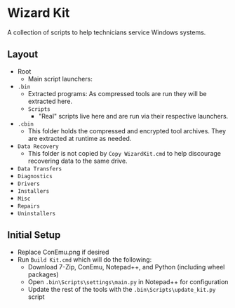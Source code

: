 # Wizard Kit #

A collection of scripts to help technicians service Windows systems.

## Layout ##

* Root
  * Main script launchers:
* `.bin`
  * Extracted programs: As compressed tools are run they will be extracted here.
  * `Scripts`
    * "Real" scripts live here and are run via their respective launchers.
* `.cbin`
  * This folder holds the compressed and encrypted tool archives. They are extracted at runtime as needed.
* `Data Recovery`
  * This folder is not copied by `Copy WizardKit.cmd` to help discourage recovering data to the same drive.
* `Data Transfers`
* `Diagnostics`
* `Drivers`
* `Installers`
* `Misc`
* `Repairs`
* `Uninstallers`

## Initial Setup ##

* Replace ConEmu.png if desired
* Run `Build Kit.cmd` which will do the following:
  * Download 7-Zip, ConEmu, Notepad++, and Python (including wheel packages)
  * Open `.bin\Scripts\settings\main.py` in Notepad++ for configuration
  * Update the rest of the tools with the `.bin\Scripts\update_kit.py` script